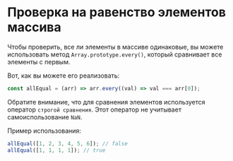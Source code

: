 # Проверка на равенство элементов массива

Чтобы проверить, все ли элементы в массиве одинаковые, вы можете использовать метод `Array.prototype.every()`, который сравнивает все элементы с первым.

Вот, как вы можете его реализовать:

```js
const allEqual = (arr) => arr.every((val) => val === arr[0]);
```

Обратите внимание, что для сравнения элементов используется оператор `строгой сравнения`. Этот оператор не учитывает самоиспользование `NaN`.

Пример использования:

```js
allEqual([1, 2, 3, 4, 5, 6]); // false
allEqual([1, 1, 1, 1]); // true
```
